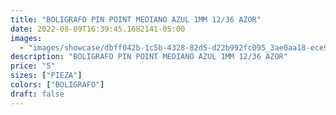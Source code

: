 ```yaml
---
title: "BOLIGRAFO PIN POINT MEDIANO AZUL 1MM 12/36 AZOR"
date: 2022-08-09T16:39:45.1682141-05:00
images:
  - "images/showcase/dbff042b-1c5b-4328-82d5-d22b992fc095_3ae0aa18-ece9-490f-adff-bbf6d9d0dd83.webp"
description: "BOLIGRAFO PIN POINT MEDIANO AZUL 1MM 12/36 AZOR"
price: "5"
sizes: ["PIEZA"]
colors: ["BOLIGRAFO"]
draft: false
---
```

